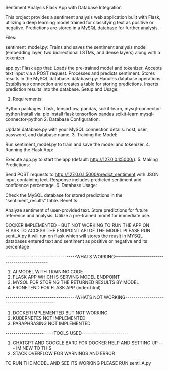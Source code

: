 Sentiment Analysis Flask App with Database Integration

This project provides a sentiment analysis web application built with Flask, utilizing a deep learning model trained for classifying text as positive or negative. Predictions are stored in a MySQL database for further analysis.

Files:

sentiment_model.py: Trains and saves the sentiment analysis model (embedding layer, two bidirectional LSTMs, and dense layers) along with a tokenizer.

app.py: Flask app that:
Loads the pre-trained model and tokenizer.
Accepts text input via a POST request.
Processes and predicts sentiment.
Stores results in the MySQL database.
database.py: Handles database operations:
Establishes connection and creates a table for storing predictions.
Inserts prediction results into the database.
Setup and Usage:

1. Requirements:

Python packages: flask, tensorflow, pandas, scikit-learn, mysql-connector-python
Install via: pip install flask tensorflow pandas scikit-learn mysql-connector-python
2. Database Configuration:

Update database.py with your MySQL connection details: host, user, password, and database name.
3. Training the Model:

Run sentiment_model.py to train and save the model and tokenizer.
4. Running the Flask App:

Execute app.py to start the app (default: http://127.0.0.1:5000/).
5. Making Predictions:

Send POST requests to http://127.0.0.1:5000/predict_sentiment with JSON input containing text.
Response includes predicted sentiment and confidence percentage.
6. Database Usage:

Check the MySQL database for stored predictions in the "sentiment_results" table.
Benefits:

Analyze sentiment of user-provided text.
Store predictions for future reference and analysis.
Utilize a pre-trained model for immediate use.


DOCKER IMPLEMENTED - BUT NOT WORKING
TO RUN THE APP ON FLASK TO ACCESS THE ENDPOINT API OF THE MODEL
PLEASE RUN senti_A.py it will run on flask which will stores the reuslt in MYSQL databases entered text and sentiment as positive or negative and its percentage


-----------------------------------WHATS WORKING---------------------------------------------


1. AI MODEL WITH TRAINING CODE
2. FLASK APP WHICH IS SERVING MODEL ENDPOINT
3. MYSQL FOR STORING THE RETURNED RESULTS BY MODEL 
4. FRONETEND FOR FLASK APP (index.html)

-----------------------------------WHATS NOT WORKING-------------------------------------------

1. DOCKER IMPLEMENTED BUT NOT WORKING
2. KUBERNETES NOT IMPLEMENTED
3. PARAPHRASING NOT IMPLEMENTED

------------------------TOOLS USED-----------------------
1. CHATGPT AND GOOGLE BARD FOR DOCKER HELP AND SETTING UP --- IM NEW TO THIS
2. STACK OVERFLOW FOR WARNINGS AND ERROR



TO RUN THE MODEL AND SEE ITS WORKING PLEASE RUN senti_A.py



